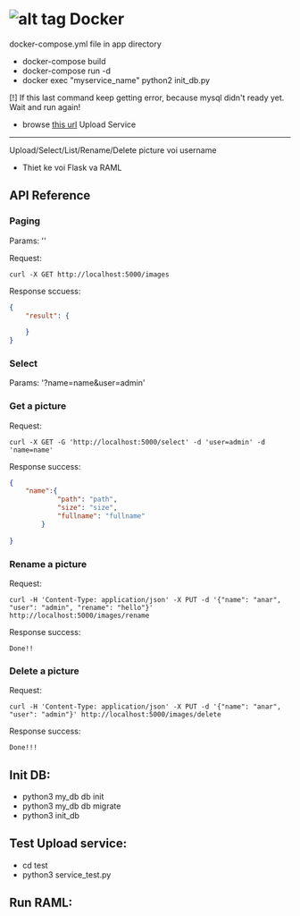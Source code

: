 ![alt tag](https://travis-ci.org/mr2uang/training_hard.svg?branch=master)
Docker
======

docker-compose.yml file in app directory
- docker-compose build
- docker-compose run -d
- docker exec "myservice_name" python2 init_db.py

[!] If this last command keep getting error, because mysql didn't ready yet. Wait and run again!

- browse [this url](http://localhost:5000)
Upload Service
--------------
Upload/Select/List/Rename/Delete picture voi username

- Thiet ke voi Flask va RAML

API Reference
-------------
### Paging
Params: ''

Request:
```
curl -X GET http://localhost:5000/images
```

Response sccuess:
```json
{
	"result": {
		
	}
}

```

### Select
Params: '?name=name&user=admin'

### Get a picture

Request:
```
curl -X GET -G 'http://localhost:5000/select' -d 'user=admin' -d 'name=name'
```

Response success:
```json
{
	"name":{
			"path": "path",
			"size": "size",
			"fullname": "fullname"
		}
	
}
```

### Rename a picture

Request:
```
curl -H 'Content-Type: application/json' -X PUT -d '{"name": "anar", "user": "admin", "rename": "hello"}' http://localhost:5000/images/rename
```

Response success:
```
Done!!
```

### Delete a picture

Request:
```
curl -H 'Content-Type: application/json' -X PUT -d '{"name": "anar", "user": "admin"}' http://localhost:5000/images/delete
```

Response success:
```
Done!!!
```

Init DB:
--------

- python3 my_db db init
- python3 my_db db migrate
- python3 init_db

Test Upload service:
--------------------

- cd test
- python3 service_test.py

Run RAML:
---------


